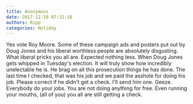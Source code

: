 ```yaml
---
title: Anonymous
date: 2017-12-10 07:31:18
authors: Ripp
categories: Holiday
---
```


 Yes vote Roy Moore. Some of these campaign ads and posters put out by Doug Jones and his liberal worthless people are absolutely disgusting. What liberal pricks you all are. Expected nothing less. When Doug Jones gets whipped in Tuesday's election. It will truly show how incredibly unelectable he is. He brag on all this prosecution things he has done. The last time I checked, that was his job and we paid the asshole for doing his job. Please correct if he didn't get a check. I'll send him one. Geeze. Everybody do your jobs. You are not doing anything for free. Even running your mouths,  (all of you) you all are still getting a check.